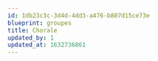 ```yaml
---
id: 1db23c3c-3d4d-4dd3-a476-b807d15ce73e
blueprint: groupes
title: Chorale
updated_by: 1
updated_at: 1632736861
---
```


